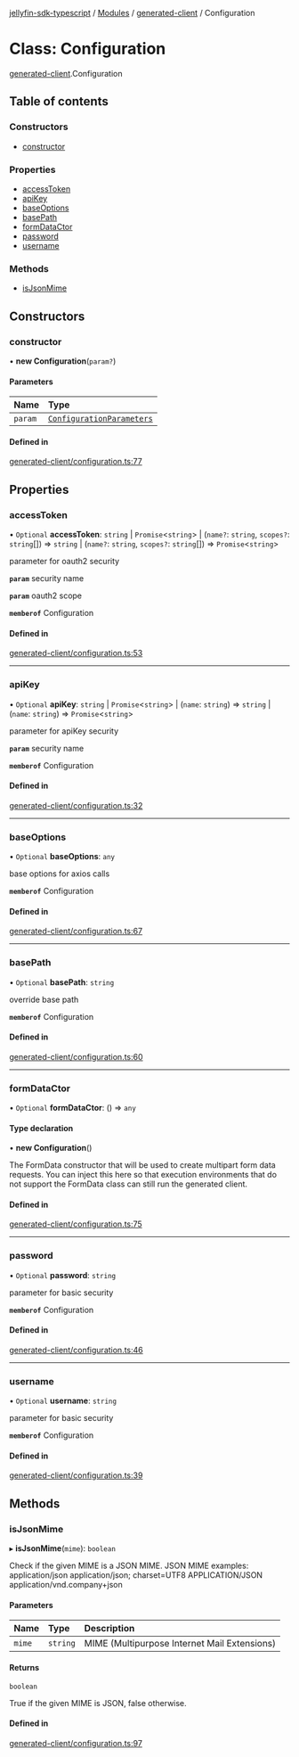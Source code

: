 [jellyfin-sdk-typescript](../README.md) / [Modules](../modules.md) / [generated-client](../modules/generated_client.md) / Configuration

# Class: Configuration

[generated-client](../modules/generated_client.md).Configuration

## Table of contents

### Constructors

- [constructor](generated_client.Configuration.md#constructor)

### Properties

- [accessToken](generated_client.Configuration.md#accesstoken)
- [apiKey](generated_client.Configuration.md#apikey)
- [baseOptions](generated_client.Configuration.md#baseoptions)
- [basePath](generated_client.Configuration.md#basepath)
- [formDataCtor](generated_client.Configuration.md#formdatactor)
- [password](generated_client.Configuration.md#password)
- [username](generated_client.Configuration.md#username)

### Methods

- [isJsonMime](generated_client.Configuration.md#isjsonmime)

## Constructors

### constructor

• **new Configuration**(`param?`)

#### Parameters

| Name | Type |
| :------ | :------ |
| `param` | [`ConfigurationParameters`](../interfaces/generated_client.ConfigurationParameters.md) |

#### Defined in

[generated-client/configuration.ts:77](https://github.com/thornbill/jellyfin-sdk-typescript/blob/e430881/src/generated-client/configuration.ts#L77)

## Properties

### accessToken

• `Optional` **accessToken**: `string` \| `Promise`<`string`\> \| (`name?`: `string`, `scopes?`: `string`[]) => `string` \| (`name?`: `string`, `scopes?`: `string`[]) => `Promise`<`string`\>

parameter for oauth2 security

**`param`** security name

**`param`** oauth2 scope

**`memberof`** Configuration

#### Defined in

[generated-client/configuration.ts:53](https://github.com/thornbill/jellyfin-sdk-typescript/blob/e430881/src/generated-client/configuration.ts#L53)

___

### apiKey

• `Optional` **apiKey**: `string` \| `Promise`<`string`\> \| (`name`: `string`) => `string` \| (`name`: `string`) => `Promise`<`string`\>

parameter for apiKey security

**`param`** security name

**`memberof`** Configuration

#### Defined in

[generated-client/configuration.ts:32](https://github.com/thornbill/jellyfin-sdk-typescript/blob/e430881/src/generated-client/configuration.ts#L32)

___

### baseOptions

• `Optional` **baseOptions**: `any`

base options for axios calls

**`memberof`** Configuration

#### Defined in

[generated-client/configuration.ts:67](https://github.com/thornbill/jellyfin-sdk-typescript/blob/e430881/src/generated-client/configuration.ts#L67)

___

### basePath

• `Optional` **basePath**: `string`

override base path

**`memberof`** Configuration

#### Defined in

[generated-client/configuration.ts:60](https://github.com/thornbill/jellyfin-sdk-typescript/blob/e430881/src/generated-client/configuration.ts#L60)

___

### formDataCtor

• `Optional` **formDataCtor**: () => `any`

#### Type declaration

• **new Configuration**()

The FormData constructor that will be used to create multipart form data
requests. You can inject this here so that execution environments that
do not support the FormData class can still run the generated client.

#### Defined in

[generated-client/configuration.ts:75](https://github.com/thornbill/jellyfin-sdk-typescript/blob/e430881/src/generated-client/configuration.ts#L75)

___

### password

• `Optional` **password**: `string`

parameter for basic security

**`memberof`** Configuration

#### Defined in

[generated-client/configuration.ts:46](https://github.com/thornbill/jellyfin-sdk-typescript/blob/e430881/src/generated-client/configuration.ts#L46)

___

### username

• `Optional` **username**: `string`

parameter for basic security

**`memberof`** Configuration

#### Defined in

[generated-client/configuration.ts:39](https://github.com/thornbill/jellyfin-sdk-typescript/blob/e430881/src/generated-client/configuration.ts#L39)

## Methods

### isJsonMime

▸ **isJsonMime**(`mime`): `boolean`

Check if the given MIME is a JSON MIME.
JSON MIME examples:
  application/json
  application/json; charset=UTF8
  APPLICATION/JSON
  application/vnd.company+json

#### Parameters

| Name | Type | Description |
| :------ | :------ | :------ |
| `mime` | `string` | MIME (Multipurpose Internet Mail Extensions) |

#### Returns

`boolean`

True if the given MIME is JSON, false otherwise.

#### Defined in

[generated-client/configuration.ts:97](https://github.com/thornbill/jellyfin-sdk-typescript/blob/e430881/src/generated-client/configuration.ts#L97)
